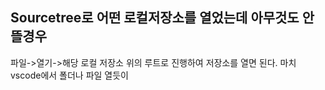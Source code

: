 ## Sourcetree로 어떤 로컬저장소를 열었는데 아무것도 안뜰경우
파일->열기->해당 로컬 저장소
위의 루트로 진행하여 저장소를 열면 된다. 마치 vscode에서 폴더나 파일 열듯이